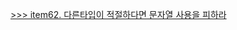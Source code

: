[>>> item62. 다른타입이 적절하다면 문자열 사용을 피하라](https://yeonees.notion.site/effective-java-021f6698f11b40a68c2a7139214fa983)